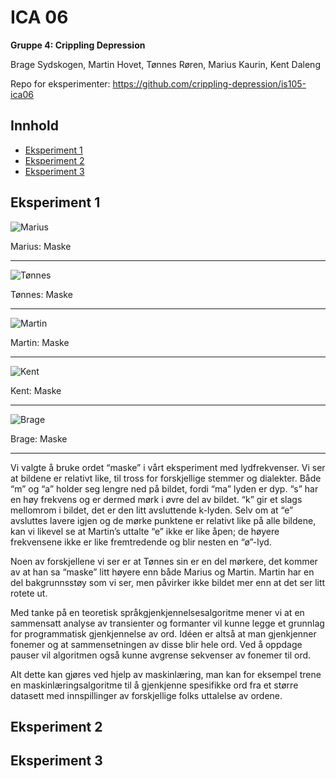 # ICA 06

**Gruppe 4: Crippling Depression**

Brage Sydskogen, Martin Hovet, Tønnes Røren, Marius Kaurin, Kent Daleng

Repo for eksperimenter: https://github.com/crippling-depression/is105-ica06

## Innhold
* [Eksperiment 1](#eksperiment-1)
* [Eksperiment 2](#eksperiment-2)
* [Eksperiment 3](#eksperiment-3)


## Eksperiment 1

![Marius](https://github.com/crippling-depression/mappeinnlevering/blob/master/assets/ica06-marius.png)

Marius: Maske

---

![Tønnes](https://github.com/crippling-depression/mappeinnlevering/blob/master/assets/ica06-tønnes.png)

Tønnes: Maske

---

![Martin](https://github.com/crippling-depression/mappeinnlevering/blob/master/assets/ica06-martin.png)

Martin: Maske

---

![Kent](https://github.com/crippling-depression/mappeinnlevering/blob/master/assets/ica06-kent.png)

Kent: Maske

---

![Brage](https://github.com/crippling-depression/mappeinnlevering/blob/master/assets/ica06-brage.png)

Brage: Maske

---


Vi valgte å bruke ordet “maske” i vårt eksperiment med lydfrekvenser.
Vi ser at bildene er relativt like, til tross for forskjellige stemmer og dialekter.
Både “m” og “a” holder seg lengre ned på bildet, fordi “ma” lyden er dyp.
“s” har en høy frekvens og er dermed mørk i øvre del av bildet.
“k” gir et slags mellomrom i bildet, det er den litt avsluttende k-lyden.
Selv om at “e” avsluttes lavere igjen og de mørke punktene er relativt like på alle bildene, kan vi likevel se at Martin’s uttalte “e” ikke er like åpen; de høyere frekvensene ikke er like fremtredende og blir nesten en “ø”-lyd.

Noen av forskjellene vi ser er at Tønnes sin er en del mørkere, det kommer av at han sa “maske” litt høyere enn både Marius og Martin. Martin har en del bakgrunnsstøy som vi ser, men påvirker ikke bildet mer enn at det ser litt rotete ut.

Med tanke på en teoretisk språkgjenkjennelsesalgoritme mener vi at en sammensatt analyse av transienter og formanter vil kunne legge et grunnlag for programmatisk gjenkjennelse av ord. Idéen er altså at man gjenkjenner fonemer og at sammensetningen av disse blir hele ord. Ved å oppdage pauser vil algoritmen også kunne avgrense sekvenser av fonemer til ord.

Alt dette kan gjøres ved hjelp av maskinlæring, man kan for eksempel trene en maskinlæringsalgoritme til å gjenkjenne spesifikke ord fra et større datasett med innspillinger av forskjellige folks uttalelse av ordene.

## Eksperiment 2



## Eksperiment 3
